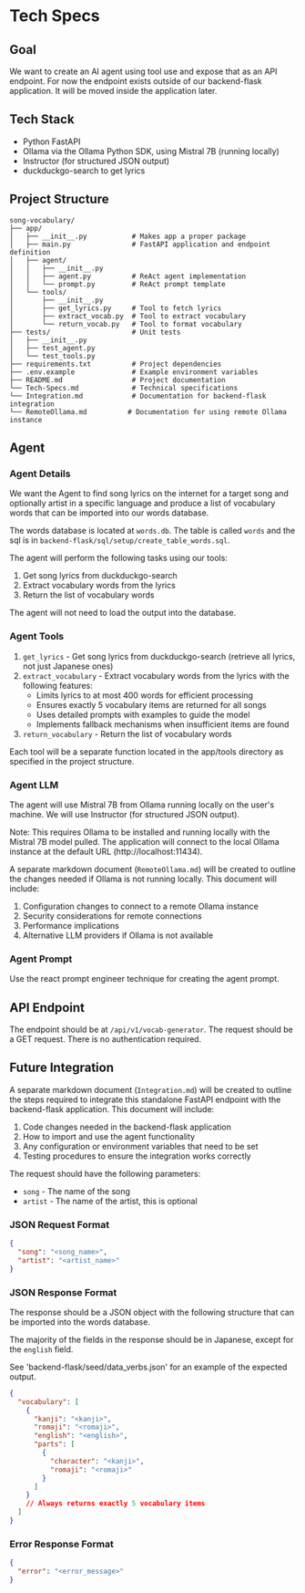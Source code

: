 # Tech Specs

## Goal
We want to create an AI agent using tool use and expose that as an API endpoint. For now the endpoint exists outside of our backend-flask application. It will be moved inside the application later.

## Tech Stack
- Python FastAPI
- Ollama via the Ollama Python SDK, using Mistral 7B (running locally)
- Instructor (for structured JSON output)
- duckduckgo-search to get lyrics 

## Project Structure
```
song-vocabulary/
├── app/
│   ├── __init__.py           # Makes app a proper package
│   ├── main.py               # FastAPI application and endpoint definition
│   ├── agent/
│   │   ├── __init__.py
│   │   ├── agent.py          # ReAct agent implementation
│   │   └── prompt.py         # ReAct prompt template
│   └── tools/
│       ├── __init__.py
│       ├── get_lyrics.py     # Tool to fetch lyrics
│       ├── extract_vocab.py  # Tool to extract vocabulary
│       └── return_vocab.py   # Tool to format vocabulary
├── tests/                    # Unit tests
│   ├── __init__.py
│   ├── test_agent.py
│   └── test_tools.py
├── requirements.txt          # Project dependencies
├── .env.example              # Example environment variables
├── README.md                 # Project documentation
└── Tech-Specs.md             # Technical specifications
└── Integration.md            # Documentation for backend-flask integration
└── RemoteOllama.md          # Documentation for using remote Ollama instance
```

## Agent 
### Agent Details    
We want the Agent to find song lyrics on the internet for a target song and optionally artist in a specific language and produce a list of vocabulary words that can be imported into our words database.

The words database is located at `words.db`. The table is called `words` and the sql is in `backend-flask/sql/setup/create_table_words.sql`.

The agent will perform the following tasks using our tools:
1. Get song lyrics from duckduckgo-search
2. Extract vocabulary words from the lyrics
3. Return the list of vocabulary words

The agent will not need to load the output into the database.

### Agent Tools

1. `get_lyrics` - Get song lyrics from duckduckgo-search (retrieve all lyrics, not just Japanese ones)
2. `extract_vocabulary` - Extract vocabulary words from the lyrics with the following features:
   - Limits lyrics to at most 400 words for efficient processing
   - Ensures exactly 5 vocabulary items are returned for all songs
   - Uses detailed prompts with examples to guide the model
   - Implements fallback mechanisms when insufficient items are found
3. `return_vocabulary` - Return the list of vocabulary words

Each tool will be a separate function located in the app/tools directory as specified in the project structure.

### Agent LLM

The agent will use Mistral 7B from Ollama running locally on the user's machine.
We will use Instructor (for structured JSON output).

Note: This requires Ollama to be installed and running locally with the Mistral 7B model pulled. The application will connect to the local Ollama instance at the default URL (http://localhost:11434).

A separate markdown document (`RemoteOllama.md`) will be created to outline the changes needed if Ollama is not running locally. This document will include:

1. Configuration changes to connect to a remote Ollama instance
2. Security considerations for remote connections
3. Performance implications
4. Alternative LLM providers if Ollama is not available

### Agent Prompt
Use the react prompt engineer technique for creating the agent prompt.

## API Endpoint
The endpoint should be at `/api/v1/vocab-generator`.
The request should be a GET request.
There is no authentication required.

## Future Integration
A separate markdown document (`Integration.md`) will be created to outline the steps required to integrate this standalone FastAPI endpoint with the backend-flask application. This document will include:

1. Code changes needed in the backend-flask application
2. How to import and use the agent functionality
3. Any configuration or environment variables that need to be set
4. Testing procedures to ensure the integration works correctly

The request should have the following parameters:
- `song` - The name of the song
- `artist` - The name of the artist, this is optional
  
### JSON Request Format
```json
{
  "song": "<song_name>",            
  "artist": "<artist_name>"
}
``` 
### JSON Response Format
The response should be a JSON object with the following structure that can be imported into the words database.

The majority of the fields in the response should be in Japanese, except for the `english` field.

See 'backend-flask/seed/data_verbs.json' for an example of the expected output.

```json
{
  "vocabulary": [
    {
      "kanji": "<kanji>",   
      "romaji": "<romaji>",
      "english": "<english>",
      "parts": [
        {
          "character": "<kanji>",
          "romaji": "<romaji>"
        }
      ]
    }
    // Always returns exactly 5 vocabulary items
  ]
}
```

### Error Response Format
```json
{
  "error": "<error_message>"
}
```


